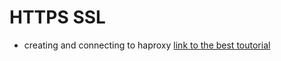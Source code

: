 # HTTPS SSL


- creating and connecting to haproxy
  [link to the best toutorial](https://serversforhackers.com/c/letsencrypt-with-haproxy)